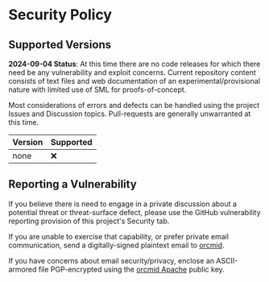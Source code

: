 # Security Policy

## Supported Versions

**2024-09-04 Status**: At this time there are no code releases for which there need be any vulnerability and exploit concerns.
Current repository content consists of text files and web documentation of an experimental/provisional nature with limited use of
SML for proofs-of-concept.

Most considerations of errors and defects can be handled using the project Issues and Discussion topics.  Pull-requests are 
generally unwarranted at this time.

| Version | Supported          |
| ------- | ------------------ |
| none    | :x:                |

## Reporting a Vulnerability

If you believe there is need to engage in a private discussion about a potential threat or threat-surface defect, please use the GitHub
vulnerability reporting provision of this project's Security tab.

If you are unable to exercise that capability, or prefer private email communication, send a digitally-signed plaintext email to 
[orcmid](mailto:orcmid@msn.com).

If you have concerns about email security/privacy, enclose an ASCII-armored file PGP-encrypted using the
[orcmid Apache](https://people.apache.org/keys/committer/orcmid.asc) public key.

